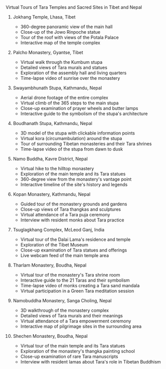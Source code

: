 Virtual Tours of Tara Temples and Sacred Sites in Tibet and Nepal

1. Jokhang Temple, Lhasa, Tibet
   - 360-degree panoramic view of the main hall
   - Close-up of the Jowo Rinpoche statue
   - Tour of the roof with views of the Potala Palace
   - Interactive map of the temple complex

2. Palcho Monastery, Gyantse, Tibet
   - Virtual walk through the Kumbum stupa
   - Detailed views of Tara murals and statues
   - Exploration of the assembly hall and living quarters
   - Time-lapse video of sunrise over the monastery

3. Swayambhunath Stupa, Kathmandu, Nepal
   - Aerial drone footage of the entire complex
   - Virtual climb of the 365 steps to the main stupa
   - Close-up examination of prayer wheels and butter lamps
   - Interactive guide to the symbolism of the stupa's architecture

4. Boudhanath Stupa, Kathmandu, Nepal
   - 3D model of the stupa with clickable information points
   - Virtual kora (circumambulation) around the stupa
   - Tour of surrounding Tibetan monasteries and their Tara shrines
   - Time-lapse video of the stupa from dawn to dusk

5. Namo Buddha, Kavre District, Nepal
   - Virtual hike to the hilltop monastery
   - Exploration of the main temple and its Tara statues
   - 360-degree view from the monastery's vantage point
   - Interactive timeline of the site's history and legends

6. Kopan Monastery, Kathmandu, Nepal
   - Guided tour of the monastery grounds and gardens
   - Close-up views of Tara thangkas and sculptures
   - Virtual attendance of a Tara puja ceremony
   - Interview with resident monks about Tara practice

7. Tsuglagkhang Complex, McLeod Ganj, India
   - Virtual tour of the Dalai Lama's residence and temple
   - Exploration of the Tibet Museum
   - Close-up examination of Tara statues and offerings
   - Live webcam feed of the main temple area

8. Tharlam Monastery, Boudha, Nepal
   - Virtual tour of the monastery's Tara shrine room
   - Interactive guide to the 21 Taras and their symbolism
   - Time-lapse video of monks creating a Tara sand mandala
   - Virtual participation in a Green Tara meditation session

9. Namobuddha Monastery, Sanga Choling, Nepal
   - 3D walkthrough of the monastery complex
   - Detailed views of Tara murals and their meanings
   - Virtual attendance of a Tara empowerment ceremony
   - Interactive map of pilgrimage sites in the surrounding area

10. Shechen Monastery, Boudha, Nepal
    - Virtual tour of the main temple and its Tara statues
    - Exploration of the monastery's thangka painting school
    - Close-up examination of rare Tara manuscripts
    - Interview with resident lamas about Tara's role in Tibetan Buddhism
